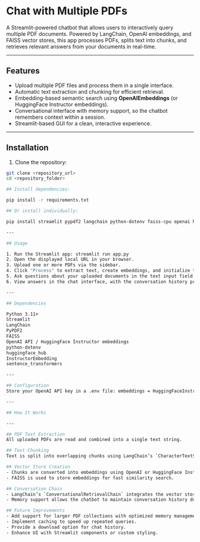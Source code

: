 # Chat with Multiple PDFs

A Streamlit-powered chatbot that allows users to interactively query multiple PDF documents. Powered by LangChain, OpenAI embeddings, and FAISS vector stores, this app processes PDFs, splits text into chunks, and retrieves relevant answers from your documents in real-time.

---

## Features

- Upload multiple PDF files and process them in a single interface.
- Automatic text extraction and chunking for efficient retrieval.
- Embedding-based semantic search using **OpenAIEmbeddings** (or HuggingFace Instructor embeddings).
- Conversational interface with memory support, so the chatbot remembers context within a session.
- Streamlit-based GUI for a clean, interactive experience.

---

## Installation

1. Clone the repository:  
```bash
git clone <repository_url>
cd <repository_folder>

## Install dependencies:

pip install -r requirements.txt

## Or install individually:

pip install streamlit pypdf2 langchain python-dotenv faiss-cpu openai huggingface_hub InstructorEmbedding sentence_transformers

---

## Usage

1. Run the Streamlit app: streamlit run app.py
2. Open the displayed local URL in your browser.
3. Upload one or more PDFs via the sidebar.
4. Click "Process" to extract text, create embeddings, and initialize the chatbot.
5. Ask questions about your uploaded documents in the text input field.
6. View answers in the chat interface, with the conversation history preserved during the session.

---

## Dependencies

Python 3.11+
Streamlit
LangChain
PyPDF2
FAISS
OpenAI API / HuggingFace Instructor embeddings
python-dotenv
huggingface_hub
InstructorEmbedding
sentence_transformers

---

## Configuration
Store your OpenAI API key in a .env file: embeddings = HuggingFaceInstructEmbeddings(model_name="hkunlp/instructor-xl")

---

## How It Works

---

## PDF Text Extraction
All uploaded PDFs are read and combined into a single text string.

## Text Chunking
Text is split into overlapping chunks using LangChain’s `CharacterTextSplitter` for better semantic retrieval.

## Vector Store Creation
- Chunks are converted into embeddings using OpenAI or HuggingFace Instructor embeddings.  
- FAISS is used to store embeddings for fast similarity search.

## Conversation Chain
- LangChain’s `ConversationalRetrievalChain` integrates the vector store with a chatbot model (`ChatOpenAI`) to provide context-aware answers.  
- Memory support allows the chatbot to maintain conversation history during the session.

## Future Improvements
- Add support for larger PDF collections with optimized memory management.  
- Implement caching to speed up repeated queries.  
- Provide a download option for chat history.  
- Enhance UI with Streamlit components or custom styling.

